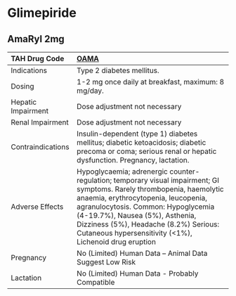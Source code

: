 # Glimepiride

## AmaRyl 2mg

| TAH Drug Code      | [OAMA](https://www.tahsda.org.tw/drugs/hissearch.php?drug_code=OAMA)                                                                                                                                                                                                                                                                      |
|:-------------------|:------------------------------------------------------------------------------------------------------------------------------------------------------------------------------------------------------------------------------------------------------------------------------------------------------------------------------------------|
| Indications        | Type 2 diabetes mellitus.                                                                                                                                                                                                                                                                                                                 |
| Dosing             | 1-2 mg once daily at breakfast, maximum: 8 mg/day.                                                                                                                                                                                                                                                                                        |
| Hepatic Impairment | Dose adjustment not necessary                                                                                                                                                                                                                                                                                                             |
| Renal Impairment   | Dose adjustment not necessary                                                                                                                                                                                                                                                                                                             |
| Contraindications  | Insulin-dependent (type 1) diabetes mellitus; diabetic ketoacidosis; diabetic precoma or coma; serious renal or hepatic dysfunction. Pregnancy, lactation.                                                                                                                                                                                |
| Adverse Effects    | Hypoglycaemia; adrenergic counter-regulation; temporary visual impairment; GI symptoms. Rarely thrombopenia, haemolytic anaemia, erythrocytopenia, leucopenia, agranulocytosis. Common: Hypoglycemia (4-19.7%), Nausea (5%), Asthenia, Dizziness (5%), Headache (8.2%) Serious: Cutaneous hypersensitivity (<1%), Lichenoid drug eruption |
| Pregnancy          | No (Limited) Human Data – Animal Data Suggest Low Risk                                                                                                                                                                                                                                                                                    |
| Lactation          | No (Limited) Human Data - Probably Compatible                                                                                                                                                                                                                                                                                             |

